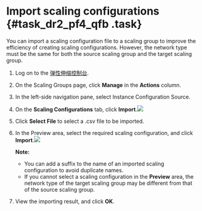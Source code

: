 # Import scaling configurations {#task_dr2_pf4_qfb .task}

You can import a scaling configuration file to a scaling group to improve the efficiency of creating scaling configurations. However, the network type must be the same for both the source scaling group and the target scaling group.

1.  Log on to the [弹性伸缩控制台](https://partners-intl.console.aliyun.com/#/ess). 
2.  On the Scaling Groups page, click **Manage** in the **Actions** column. 
3.  In the left-side navigation pane, select Instance Configuration Source. 
4.  On the **Scaling Configurations** tab, click **Import**.![](images/21336_en-US.png)

 
5.  Click **Select File** to select a .csv file to be imported. 
6.  In the Preview area, select the required scaling configuration, and click **Import**.![](images/21337_en-US.png)

 

    **Note:** 

    -   You can add a suffix to the name of an imported scaling configuration to avoid duplicate names.
    -   If you cannot select a scaling configuration in the **Preview** area, the network type of the target scaling group may be different from that of the source scaling group.
7.  View the importing result, and click **OK**. 

